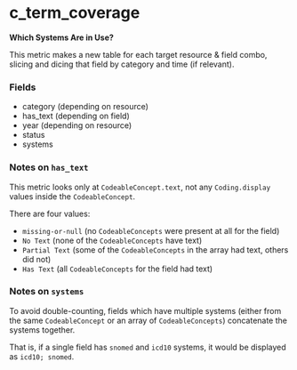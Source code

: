 # c_term_coverage

**Which Systems Are in Use?**

This metric makes a new table for each target resource & field combo,
slicing and dicing that field by category and time (if relevant).

### Fields

- category (depending on resource)
- has_text (depending on field)
- year (depending on resource)
- status
- systems

### Notes on `has_text`

This metric looks only at `CodeableConcept.text`,
not any `Coding.display` values inside the `CodeableConcept`.

There are four values:
- `missing-or-null` (no `CodeableConcepts` were present at all for the field)
- `No Text` (none of the `CodeableConcepts` have text)
- `Partial Text` (some of the `CodeableConcepts` in the array had text, others did not)
- `Has Text` (all `CodeableConcepts` for the field had text)

### Notes on `systems`

To avoid double-counting, fields which have multiple systems
(either from the same `CodeableConcept` or an array of `CodeableConcepts`)
concatenate the systems together.

That is, if a single field has `snomed` and `icd10` systems,
it would be displayed as `icd10; snomed`.
